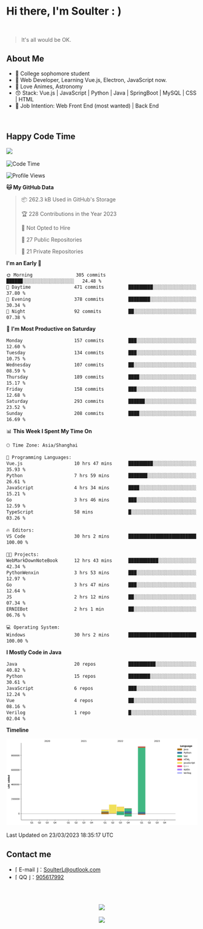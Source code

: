 <!-- [![Bilibili](https://img.shields.io/badge/dynamic/json?label=bilibili&query=%24.data.follower&url=https%3A%2F%2Fapi.bilibili.com%2Fx%2Frelation%2Fstat%3Fvmid%3D29867566%26jsonp%3Djsonp)](https://space.bilibili.com/29867566)
-->

# Hi there, I'm Soulter : )

<br/>

> It's all would be OK.

<!-- Made the acquaintance of [Rockchin](https://github.com/RockchinQ) in Junior 3, and starting the road of further programming learning. -->

## About Me

<ul>
<li> 🏫 College sophomore student 
<!-- <li>摄影、后期 / Photography, Video Editing -->
<!-- <li>动漫 / Anime -->
<li> 🍕 Web Developer, Learning Vue.js, Electron, JavaScript now. 
<li> 🥰 Love Animes, Astronomy
<li> 😙 Stack: Vue.js | JavaScript | Python | Java | SpringBoot | MySQL | CSS | HTML
<li> 🤗 Job Intention: Web Front End (most wanted) | Back End
<!-- <li>Minecraft, Genshin Impact, CS:GO -->
<!-- <li>Minecraft -->
<!-- <li>喜欢自然科学 / Love natural science -->
</ul>

<!-- ## 项目 / Projects
<ul>
<li> [Web] Sodiary - 一个轻量化CMS系统
<li> [Web] 学校毕业生分布图网站 https://stumap.idoknow.top
<li> [Python] 基于向日葵8号气象卫星的实时地球壁纸
<li> [Python] 自动化获取某电商售后服务平台订单信息
<li> [Java-Android] 简易的电脑远程控制项目GhostJ-安卓主控端
<li> [Java-Android] 简单的跨平台通知同步项目-安卓端
<li> [Java-Android] MinecraftServerManager - 获取MC服务器信息（版本、服务端、模式、玩家）
<li> [Java] 一个半成品的点餐系统 <s>鸽了3年了，正准备用SSM+Element重构</s> 

<li> [Java] Ticketer Server - 定制化订单管理
<li> [Java-Android] 一个可以在手机上以悬浮窗的形式运行H5游戏的软件 <s>初学Android时用来练手的</s>
<li> [C] Unlimited War - 基于Funcode游戏引擎，小组制作的一款游戏。（学校作业）
<li> <s>[Deprecated] 基于trace.moe的以图搜番的手机端（官方更新了API之后没维护，所以现在用不了了，不过这网站是真强大</s>
<li> ......
</ul> -->
<br/>

## Happy Code Time

<img src="https://wakatime.com/share/@Soulter/16f8a829-20dc-4a92-9c40-1b257459952b.svg" width="500"/>

<!--START_SECTION:waka-->
![Code Time](http://img.shields.io/badge/Code%20Time-322%20hrs%201%20min-blue)

![Profile Views](http://img.shields.io/badge/Profile%20Views-82-blue)

**🐱 My GitHub Data** 

> 📦 262.3 kB Used in GitHub's Storage 
 > 
> 🏆 228 Contributions in the Year 2023
 > 
> 🚫 Not Opted to Hire
 > 
> 📜 27 Public Repositories 
 > 
> 🔑 21 Private Repositories 
 > 
**I'm an Early 🐤** 

```text
🌞 Morning                305 commits         ██████░░░░░░░░░░░░░░░░░░░   24.48 % 
🌆 Daytime                471 commits         █████████░░░░░░░░░░░░░░░░   37.80 % 
🌃 Evening                378 commits         ████████░░░░░░░░░░░░░░░░░   30.34 % 
🌙 Night                  92 commits          ██░░░░░░░░░░░░░░░░░░░░░░░   07.38 % 
```
📅 **I'm Most Productive on Saturday** 

```text
Monday                   157 commits         ███░░░░░░░░░░░░░░░░░░░░░░   12.60 % 
Tuesday                  134 commits         ███░░░░░░░░░░░░░░░░░░░░░░   10.75 % 
Wednesday                107 commits         ██░░░░░░░░░░░░░░░░░░░░░░░   08.59 % 
Thursday                 189 commits         ████░░░░░░░░░░░░░░░░░░░░░   15.17 % 
Friday                   158 commits         ███░░░░░░░░░░░░░░░░░░░░░░   12.68 % 
Saturday                 293 commits         ██████░░░░░░░░░░░░░░░░░░░   23.52 % 
Sunday                   208 commits         ████░░░░░░░░░░░░░░░░░░░░░   16.69 % 
```


📊 **This Week I Spent My Time On** 

```text
🕑︎ Time Zone: Asia/Shanghai

💬 Programming Languages: 
Vue.js                   10 hrs 47 mins      █████████░░░░░░░░░░░░░░░░   35.93 % 
Python                   7 hrs 59 mins       ███████░░░░░░░░░░░░░░░░░░   26.61 % 
JavaScript               4 hrs 34 mins       ████░░░░░░░░░░░░░░░░░░░░░   15.21 % 
Go                       3 hrs 46 mins       ███░░░░░░░░░░░░░░░░░░░░░░   12.59 % 
TypeScript               58 mins             █░░░░░░░░░░░░░░░░░░░░░░░░   03.26 % 

🔥 Editors: 
VS Code                  30 hrs 2 mins       █████████████████████████   100.00 % 

🐱‍💻 Projects: 
WebMarkDownNoteBook      12 hrs 43 mins      ███████████░░░░░░░░░░░░░░   42.34 % 
PythonWenxin             3 hrs 53 mins       ███░░░░░░░░░░░░░░░░░░░░░░   12.97 % 
Go                       3 hrs 47 mins       ███░░░░░░░░░░░░░░░░░░░░░░   12.64 % 
JS                       2 hrs 12 mins       ██░░░░░░░░░░░░░░░░░░░░░░░   07.34 % 
ERNIEBot                 2 hrs 1 min         ██░░░░░░░░░░░░░░░░░░░░░░░   06.76 % 

💻 Operating System: 
Windows                  30 hrs 2 mins       █████████████████████████   100.00 % 
```

**I Mostly Code in Java** 

```text
Java                     20 repos            ██████████░░░░░░░░░░░░░░░   40.82 % 
Python                   15 repos            ████████░░░░░░░░░░░░░░░░░   30.61 % 
JavaScript               6 repos             ███░░░░░░░░░░░░░░░░░░░░░░   12.24 % 
Vue                      4 repos             ██░░░░░░░░░░░░░░░░░░░░░░░   08.16 % 
Verilog                  1 repo              █░░░░░░░░░░░░░░░░░░░░░░░░   02.04 % 
```



**Timeline**

![Lines of Code chart](https://raw.githubusercontent.com/Soulter/Soulter/main/assets/bar_graph.png)


 Last Updated on 23/03/2023 18:35:17 UTC
<!--END_SECTION:waka-->

## Contact me

-  ⌈ E-mail ⌋：[SoulterL@outlook.com](SoulterL@outlook.com)
-  ⌈ QQ ⌋：[905617992](https://qm.qq.com/cgi-bin/qm/qr?k=ZO0dHlDXgp2jBztY9xsdkUoZtQ8YcNw8&noverify=0)
<br/>
<br/>

<p align="center">
 <img href="https://github.com/Soulter" src="https://github-readme-stats.vercel.app/api?username=Soulter&title_color=fa4694&count_private=true&theme=jolly">

</p>
<p align="center">
<img src="https://profile-counter.glitch.me/{Soulter}/count.svg" />
</p>
<!-- <img height="180em" src="https://github-readme-stats.vercel.app/api/top-langs?username=Soulter&show_icons=true&locale=en&layout=compact&hide_border=true&theme=radical" alt="Soulter" align = "center"/></p> -->

<!-- ![Metrics](https://metrics.lecoq.io/Soulter?template=classic&isocalendar=1&isocalendar.duration=full-year) -->

<!-- ![Metrics](https://metrics.lecoq.io/Soulter?template=classic&isocalendar=1&isocalendar.duration=full-year)
， -->
